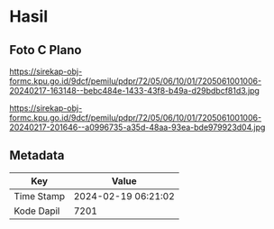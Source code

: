 # Hasil

## Foto C Plano

https://sirekap-obj-formc.kpu.go.id/9dcf/pemilu/pdpr/72/05/06/10/01/7205061001006-20240217-163148--bebc484e-1433-43f8-b49a-d29bdbcf81d3.jpg

https://sirekap-obj-formc.kpu.go.id/9dcf/pemilu/pdpr/72/05/06/10/01/7205061001006-20240217-201646--a0996735-a35d-48aa-93ea-bde979923d04.jpg


## Metadata

| Key        | Value               |
| ---------- | ------------------- |
| Time Stamp | 2024-02-19 06:21:02 |
| Kode Dapil | 7201                |



